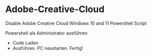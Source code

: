 # Adobe-Creative-Cloud
Disable Adobe Creative Cloud Windows 10 and 11 Powershell Script 


Powershell als Administrator ausführen 
- Code Laden 
- Ausführen. 
PC neustarten. 
Fertig!
